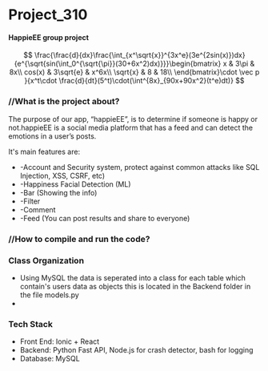 # Project_310
#### HappieEE group project ####
$$
\frac{\frac{d}{dx}\frac{\int_{x^\sqrt{x}}^{3x^e}(3e^{2sin(x)})dx}{e^{\sqrt{sin(\int_0^{\sqrt{\pi}}(30+6x^2)dx)}}}\begin{bmatrix}
x & 3\pi & 8x\\
cos(x) & 3\sqrt{e} & x^6x\\
\sqrt{x} & 8 & 18\\
\end{bmatrix}\cdot \vec p }{x^t\cdot \frac{d}{dt}(5^t)\cdot(\int^{8x}_{90x+90x^2}(t^e)dt)}
$$

### //What is the project about? ###
The purpose of our app, “happieEE”, is to determine if someone is happy or not.happieEE is a social media platform 
that has a feed and can detect the emotions in a user’s posts.

It's main features are:
  * -Account and Security system, protect against common attacks like SQL Injection, XSS, CSRF, etc)
  * -Happiness Facial Detection (ML)
  * -Bar (Showing the info)
  * -Filter 
  * -Comment 
  * -Feed (You can post results and share to everyone)


### //How to compile and run the code?


### Class Organization
- Using MySQL the data is seperated into a class for each table which contain's users data as objects
  this is located in the Backend folder in the file models.py
-

### Tech Stack
- Front End: Ionic + React 
- Backend: Python Fast API, Node.js for crash detector, bash for logging
- Database: MySQL



